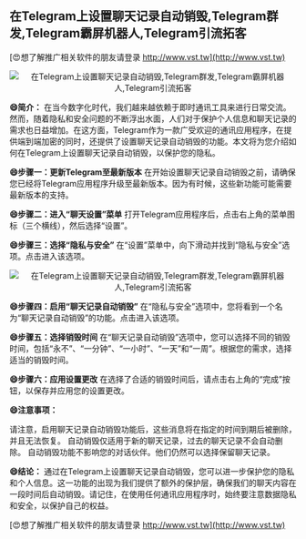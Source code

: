 ## **在Telegram上设置聊天记录自动销毁,Telegram群发,Telegram霸屏机器人,Telegram引流拓客**

[😍想了解推广相关软件的朋友请登录 http://www.vst.tw](http://www.vst.tw)

 <center><img src="https://vst.tw/MP4/tuiguang/png/2.png" alt="在Telegram上设置聊天记录自动销毁,Telegram群发,Telegram霸屏机器人,Telegram引流拓客"></center>

**😄简介：**
在当今数字化时代，我们越来越依赖于即时通讯工具来进行日常交流。然而，随着隐私和安全问题的不断浮出水面，人们对于保护个人信息和聊天记录的需求也日益增加。在这方面，Telegram作为一款广受欢迎的通讯应用程序，在提供端到端加密的同时，还提供了设置聊天记录自动销毁的功能。本文将为您介绍如何在Telegram上设置聊天记录自动销毁，以保护您的隐私。

**😄步骤一：更新Telegram至最新版本**
在开始设置聊天记录自动销毁之前，请确保您已经将Telegram应用程序升级至最新版本。因为有时候，这些新功能可能需要最新版本的支持。

**😄步骤二：进入“聊天设置”菜单**
打开Telegram应用程序后，点击右上角的菜单图标（三个横线），然后选择“设置”。

**😄步骤三：选择“隐私与安全”**
在“设置”菜单中，向下滑动并找到“隐私与安全”选项。点击进入该选项。

 <center><img src="https://vst.tw/MP4/tuiguang/png/5.png" alt="在Telegram上设置聊天记录自动销毁,Telegram群发,Telegram霸屏机器人,Telegram引流拓客"></center>

**😄步骤四：启用“聊天记录自动销毁”**
在“隐私与安全”选项中，您将看到一个名为“聊天记录自动销毁”的功能。点击进入该选项。

**😄步骤五：选择销毁时间**
在“聊天记录自动销毁”选项中，您可以选择不同的销毁时间，包括“永不”、“一分钟”、“一小时”、“一天”和“一周”。根据您的需求，选择适当的销毁时间。

**😄步骤六：应用设置更改**
在选择了合适的销毁时间后，请点击右上角的“完成”按钮，以保存并应用您的设置更改。

**😄注意事项：**

请注意，启用聊天记录自动销毁功能后，这些消息将在指定的时间到期后被删除，并且无法恢复。
自动销毁仅适用于新的聊天记录，过去的聊天记录不会自动删除。
自动销毁功能不影响您的对话伙伴。他们仍然可以选择保留聊天记录。

**😄结论：**
通过在Telegram上设置聊天记录自动销毁，您可以进一步保护您的隐私和个人信息。这一功能的出现为我们提供了额外的保护层，确保我们的聊天内容在一段时间后自动销毁。请记住，在使用任何通讯应用程序时，始终要注意数据隐私和安全，以保护自己的权益。

[😍想了解推广相关软件的朋友请登录 http://www.vst.tw](http://www.vst.tw)



